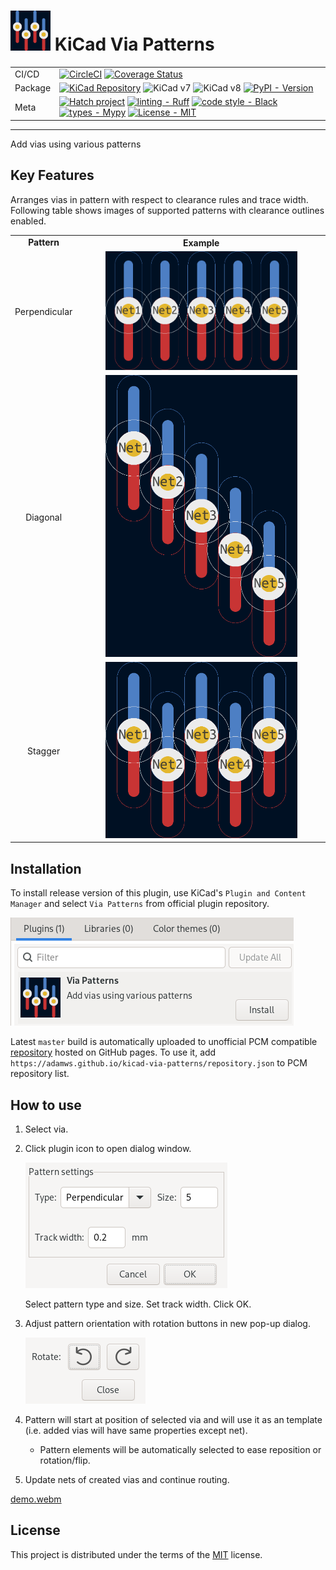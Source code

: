 # ![icon](resources/icon.png) KiCad Via Patterns

|         |                                                                                                                                                                                                                                                                                                                                                                                                                                                                                                                                                                                                                    |
| ---     | ---                                                                                                                                                                                                                                                                                                                                                                                                                                                                                                                                                                                                                |
| CI/CD   | [![CircleCI](https://circleci.com/gh/adamws/kicad-via-patterns.svg?style=shield)](https://circleci.com/gh/adamws/kicad-via-patterns/tree/master) [![Coverage Status](https://coveralls.io/repos/github/adamws/kicad-via-patterns/badge.svg)](https://coveralls.io/github/adamws/kicad-via-patterns)
| Package | [![KiCad Repository](https://img.shields.io/badge/KiCad-Plugin%20Repository-blue)](https://gitlab.com/kicad/addons/metadata/-/tree/main/packages/com.github.adamws.kicad-via-patterns) ![KiCad v7](https://img.shields.io/badge/kicad-v7-green) ![KiCad v8](https://img.shields.io/badge/kicad-v8-green) [![PyPI - Version](https://img.shields.io/pypi/v/kicad-via-patterns.svg)](https://pypi.org/project/kicad-via-patterns)                                                                                                                                                                                    |
| Meta    | [![Hatch project](https://img.shields.io/badge/%F0%9F%A5%9A-Hatch-4051b5.svg)](https://github.com/pypa/hatch) [![linting - Ruff](https://img.shields.io/endpoint?url=https://raw.githubusercontent.com/charliermarsh/ruff/main/assets/badge/v2.json)](https://github.com/astral-sh/ruff) [![code style - Black](https://img.shields.io/badge/code%20style-black-000000.svg)](https://github.com/psf/black) [![types - Mypy](https://img.shields.io/badge/types-Mypy-blue.svg)](https://github.com/python/mypy) [![License - MIT](https://img.shields.io/badge/license-MIT-9400d3.svg)](https://spdx.org/licenses/) |

-----

Add vias using various patterns

## Key Features

Arranges vias in pattern with respect to clearance rules and trace width.
Following table shows images of supported patterns with clearance outlines enabled.

<table>
  <tr>
    <td align="center"><b>Pattern</b></td>
    <th align="center"><b>Example</b></th>
  </tr>
  <tr>
    <td align="center" style="vertical-align: middle;">Perpendicular</td>
    <td align="center"><img src="resources/perpendicular.png" width="80%"/></td>
  </tr>
  <tr>
    <td align="center" style="vertical-align: middle;">Diagonal</td>
    <td align="center"><img src="resources/diagonal.png" width="80%"/></td>
  </tr>
  <tr>
    <td align="center" style="vertical-align: middle;">Stagger</td>
    <td align="center"><img src="resources/stagger.png" width="80%"/></td>
  </tr>
</table>

## Installation

To install release version of this plugin, use KiCad's `Plugin and Content Manager`
and select `Via Patterns` from official plugin repository.

![pcm-image](resources/pcm.png)

Latest `master` build is automatically uploaded to unofficial PCM compatible
[repository](https://adamws.github.io/kicad-via-patterns/) hosted on GitHub pages.
To use it, add `https://adamws.github.io/kicad-via-patterns/repository.json`
to PCM repository list.

## How to use

1. Select via.
2. Click plugin icon to open dialog window.

    ![gui](resources/gui.png)

   Select pattern type and size. Set track width. Click OK.
3. Adjust pattern orientation with rotation buttons in new pop-up dialog.

    ![gui-rotate](resources/gui-rotate.png)

4. Pattern will start at position of selected via and will use it as an template (i.e. added vias will have same properties except net).
    - Pattern elements will be automatically selected to ease reposition or rotation/flip.
5. Update nets of created vias and continue routing.

[demo.webm](https://github.com/user-attachments/assets/3db7aafe-54ec-4376-807e-85c99819e8ab)

## License

This project is distributed under the terms of the [MIT](https://spdx.org/licenses/MIT.html) license.
